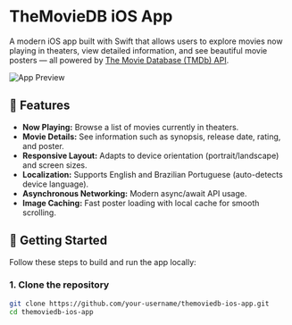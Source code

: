 # TheMovieDB iOS App

A modern iOS app built with Swift that allows users to explore movies now playing in theaters, view detailed information, and see beautiful movie posters — all powered by [The Movie Database (TMDb) API](https://www.themoviedb.org/).


![App Preview](https://github.com/user-attachments/assets/8929abc7-8642-418f-9b34-fbb70f9fb3d4)

## 📱 Features

- **Now Playing:** Browse a list of movies currently in theaters.
- **Movie Details:** See information such as synopsis, release date, rating, and poster.
- **Responsive Layout:** Adapts to device orientation (portrait/landscape) and screen sizes.
- **Localization:** Supports English and Brazilian Portuguese (auto-detects device language).
- **Asynchronous Networking:** Modern async/await API usage.
- **Image Caching:** Fast poster loading with local cache for smooth scrolling.

## 🚀 Getting Started

Follow these steps to build and run the app locally:

### 1. Clone the repository

```sh
git clone https://github.com/your-username/themoviedb-ios-app.git
cd themoviedb-ios-app

